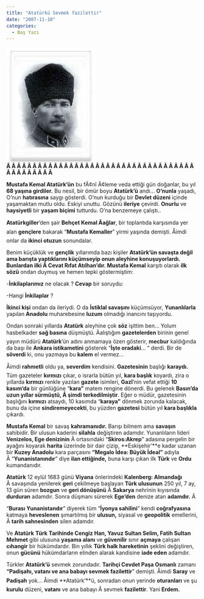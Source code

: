 ```yaml
---
title: "Atatürkü Sevmek fazilettir"
date: "2007-11-10"
categories: 
  - Baş Yazı
---
```


**[![ataa.jpg](../uploads/2007/11/ataa.jpg)](../uploads/2007/11/ataa.jpg "ataa.jpg")Â Â Â Â Â Â Â Â Â Â Â Â Â Â Â Â Â Â Â Â Â Â Â Â Â Â Â Â Â Â Â Â Â Â Â Â Â Â Â Â Â Â Â Â Â** 

**Mustafa Kemal Atatürk’ün** bu fÃ¢nî Ã¢leme veda ettiği gün doğanlar, bu yıl **68 yaşına girdiler.** Bu nesil, bir ömür boyu **Atatürk’ü** andı… **O’nunla** yaşadı, O’nun **hatırasına** saygı gösterdi. O’nun kurduğu bir **Devlet düzeni** içinde yaşamaktan mutlu oldu. Eskiyi unuttu. Gözünü **ileriye** çevirdi. **Onurlu** ve **haysiyetli** bir **yaşam biçimi** tutturdu. O’na benzemeye çalıştı..

**Atatürkgiller**’den şair **Behçet Kemal Ãağlar**, bir toplantıda karşısında yer alan **gençlere** bakarak “**Mustafa Kemaller**” yirmi yaşında demişti. Åimdi onlar da **ikinci otuzun** sonundalar.

Benim küçüklük ve **gençlik** yıllarımda bazı kişiler **Atatürk’**ün savaşta değil ama **barışta** yaptıklarını **küçümseyip** onun **aleyhine** konuşuyorlardı. Bunlardan ilki Â **Cevat Rıfat Atılhan**’dır**. Mustafa Kemal** karşıtı olarak **ilk sözü** ondan duymuş ve hemen tepki göstermiştim:

\-**İnkilaplarımız** ne olacak ? **Cevap** bir soruydu:

\-Hangi **İnkilaplar** ?

**İkinci kişi** ondan da ileriydi. O da **İstiklal savaşını** küçümsüyor, **Yunanlılarla** yapılan **Anadolu** muharebesine **luzum** olmadığı inancını taşıyordu.

Ondan sonraki yıllarda **Atatürk** aleyhine çok **söz** işittim ben… Yolum hasbelkader **sağ basına** düşmüştü. Ãalıştığım **gazetelerden** birinin genel yayın müdürü **Atatürk**’ün adını anmamaya özen gösterir, **mecbur** kaldığında da başı ile **Ankara istikametini** gösterek “**İşte oradaki**… “ derdi. Bir de **söverdi** ki, onu yazmaya bu **kalem** el vermez…

Åimdi **rahmetli** oldu ya, **severdim** kendisini. **Gazetesinin** başlığı **karaydı.** Tüm gazeteler **kırmızı** çıkar, o israrla bütün yıl, **kara başlık** koyardı, zira o yıllarda **kırmızı** renkle yazılan **gazete** isimleri, **Gazî**’nin vefat ettiği **10 kasım’da** bir günlüğüne “**kara”** matem rengine dönerdi. Bu gelenek **Basın’**da uzun yıllar sürmüştü, Â şimdi t**erkedilmiştir**. Eğer o müdür, gazetesinin başlığını **kırmızı** atsaydı, 10 kasımda “**karaya”** dönmek zorunda kalacak, bunu da içine **sindiremeyecekti**, bu yüzden **gazetesi** bütün yıl **kara başlıkla** çıkardı.

**Mustafa Kemal** bir savaş **kahramanıdır.** Barışı bilmem ama **savaşın** sahibidir. Bir ulusun kaderini **silahla** değiştiren adamdır. Yunanlıların lideri **Venizelos, Ege denizinin** Â ortasındaki “**Skiros:Akrep**” adasına pergelin bir ayağını koyarak **harita** üzerinde bir dair çizip, **Eskişehir’**e kadar uzanan bir **Kuzey Anadolu** kara parçasını **“Megalo İdea: Büyük İdeal”** adıyla Â “**Yunanistanındır**” diye **ilan ettiğinde,** buna karşı çıkan ilk **Türk** ve **Ordu** kumandanıdır.

**Atatürk** 12 eylül 1683 günü **Viyana** önlerindeki **Kalenberg: Almandağı** Â savaşında yenilerek **geri** çekilmeye başlayan **Türk ulusunun** 250 yıl, 7 ay, 13 gün süren **bozgun** ve **geri dönüşünü** Â **Sakarya** nehrinin kıyısında **durduran** adamdır. Sonra düşmanı sürerek **Ege’den** denize atan **adamdır.** Â 

“**Burası Yunanistandır**” diyerek tüm “**İyonya sahilini**” kendi **coğrafyasına** katmaya **heveslenen** şımartılmış bir **ulusun,** siyasal ve **geopolitik** emellerini, Â **tarih sahnesinden** silen adamdır.

Ve **Atatürk** **Türk** **Tarihinde Cengiz Han, Yavuz Sultan Selim, Fatih Sultan Mehmet** gibi ulusuna **yaşama alanı** ve **güvenilir** sınır **açmaya** çalışan **cıhangir** bir hükümdardır. Bin yıllık **Türk halk hareketinin** şeklini değiştiren, onun **gücünü** hükümdarların elinden alarak kandisine **iade eden** adamdır.

Türkler **Atatürk’ü** sevmek zorundadır. **Tarihçi Cevdet Paşa Osmanlı** zamanı **“Padişahı, vatanı ve ana babayı sevmek fazilettir**” demişti. Åimdi **Saray** ve **Padişah** yok… Åimdi **Atatürk’**ü, sonradan onun yerinde **oturanları** ve şu **kurulu** düzeni, **vatanı** ve ana babayı Â sevmek **fazilettir**. Yani **Erdem.**
